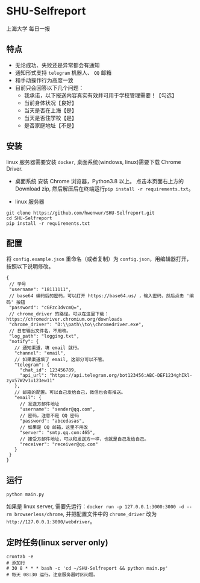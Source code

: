 # SHU-Selfreport
上海大学 每日一报

## 特点
- 无论成功、失败还是异常都会有通知
- 通知形式支持 `telegram` 机器人、 `QQ` 邮箱
- 和手动操作行为高度一致
- 目前只会回答以下几个问题：
  - 我承诺，以下报送内容真实有效并可用于学校管理需要！【勾选】
  - 当前身体状况【良好】
  - 当天是否在上海【是】
  - 当天是否住学校【是】
  - 是否家庭地址【不是】

## 安装
linux 服务器需要安装 `docker`, 桌面系统(windows, linux)需要下载 Chrome Driver.

- 桌面系统
安装 Chrome 浏览器，Python3.8 以上。
点击本页面右上方的 Download zip, 然后解压后在终端运行`pip install -r requirements.txt`。

- linux 服务器
```shell
git clone https://github.com/hwenwur/SHU-Selfreport.git
cd SHU-Selfreport
pip install -r requirements.txt
```

## 配置
将 `config.example.json` 重命名（或者复制）为 `config.json`，用编辑器打开，按照以下说明修改。
 ```
 {
  // 学号
  "username": "18111111",
  // base64 编码后的密码，可以打开 https://base64.us/ ，输入密码，然后点击 '编码' 按钮
  "password": "cGFzc3dvcmQ=",
  // chrome_driver 的路径。可以在这里下载：https://chromedriver.chromium.org/downloads
  "chrome_driver": "D:\\path\\to\\chromedriver.exe",
  // 日志输出文件名，不用改。
  "log_path": "logging.txt",
  "notify": {
    // 通知渠道，填 email 就行。
    "channel": "email",
    // 如果渠道填了 email, 这部分可以不管。
    "telegram": {
      "chat_id": 123456789,
      "api_url": "https://api.telegram.org/bot123456:ABC-DEF1234ghIkl-zyx57W2v1u123ew11"
    },
    // 邮箱的配置。可以自己发给自己，微信也会有推送。
    "email": {
      // 发送方邮件地址
      "username": "sender@qq.com",
      // 密码，注意不是 QQ 密码
      "password": "abcedasas",
      // 如果是 QQ 邮箱，这里不用改
      "server": "smtp.qq.com:465",
      // 接受方邮件地址，可以和发送方一样，也就是自己发给自己。
      "receiver": "receiver@qq.com"
    }
  }
}
 ```

## 运行
```shell
python main.py
```
如果是 linux server, 需要先运行：`docker run -p 127.0.0.1:3000:3000 -d --rm browserless/chrome`, 并把配置文件中的 `chrome_driver` 改为 `http://127.0.0.1:3000/webdriver`。

## 定时任务(linux server only)
```shell
crontab -e
# 添加行
# 30 8 * * * bash -c 'cd ~/SHU-Selfreport && python main.py'
# 每天 08:30 运行。注意服务器时区问题。
```
